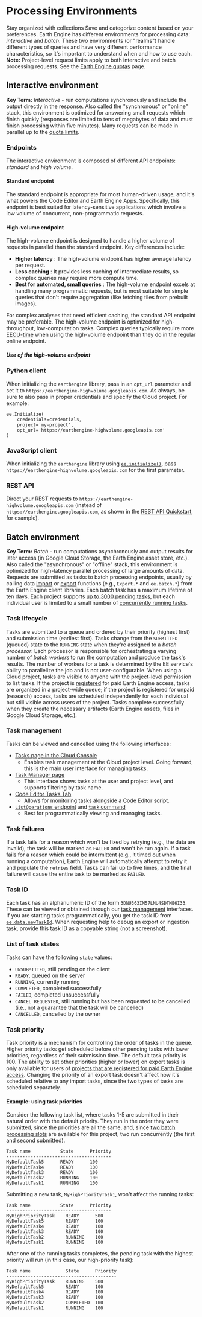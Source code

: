  
#  Processing Environments
Stay organized with collections  Save and categorize content based on your preferences. 
Earth Engine has different environments for processing data: _interactive_ and _batch_. These two environments (or "realms") handle different types of queries and have very different performance characteristics, so it's important to understand when and how to use each.
**Note:** Project-level request limits apply to both interactive and batch processing requests. See the [Earth Engine quotas](https://developers.google.com/earth-engine/guides/usage) page.
## Interactive environment
**Key Term:** _Interactive_ - run computations synchronously and include the output directly in the response.
Also called the "synchronous" or "online" stack, this environment is optimized for answering small requests which finish quickly (responses are limited to tens of megabytes of data and must finish processing within five minutes). Many requests can be made in parallel up to the [quota limits](https://developers.google.com/earth-engine/guides/usage).
### Endpoints
The interactive environment is composed of different API endpoints: _standard_ and _high volume_.
#### Standard endpoint
The standard endpoint is appropriate for most human-driven usage, and it's what powers the Code Editor and Earth Engine Apps. Specifically, this endpoint is best suited for latency-sensitive applications which involve a low volume of concurrent, non-programmatic requests.
#### High-volume endpoint
The high-volume endpoint is designed to handle a higher volume of requests in parallel than the standard endpoint. Key differences include:
  * **Higher latency** : The high-volume endpoint has higher average latency per request.
  * **Less caching** : It provides less caching of intermediate results, so complex queries may require more compute time.
  * **Best for automated, small queries** : The high-volume endpoint excels at handling many programmatic requests, but is most suitable for simple queries that don't require aggregation (like fetching tiles from prebuilt images).


For complex analyses that need efficient caching, the standard API endpoint may be preferable. The high-volume endpoint is optimized for high-throughput, low-computation tasks. Complex queries typically require more [EECU-time](https://developers.google.com/earth-engine/guides/computation_overview#eecus) when using the high-volume endpoint than they do in the regular online endpoint.
##### Use of the high-volume endpoint
### Python client
When initializing the `earthengine` library, pass in an `opt_url` parameter and set it to `https://earthengine-highvolume.googleapis.com`. As always, be sure to also pass in proper credentials and specify the Cloud project. For example:
```
ee.Initialize(
    credentials=credentials,
    project='my-project',
    opt_url='https://earthengine-highvolume.googleapis.com'
)

```

### JavaScript client
When initializing the `earthengine` library using [`ee.initialize()`](https://developers.google.com/earth-engine/apidocs/ee-initialize), pass `https://earthengine-highvolume.googleapis.com` for the first parameter.
### REST API
Direct your REST requests to `https://earthengine-highvolume.googleapis.com` (instead of `https://earthengine.googleapis.com`, as shown in the [REST API Quickstart](https://developers.google.com/earth-engine/reference/Quickstart#accessing-and-testing-your-credentials), for example).
## Batch environment
**Key Term:** _Batch_ - run computations asynchronously and output results for later access (in Google Cloud Storage, the Earth Engine asset store, etc.).
Also called the "asynchronous" or "offline" stack, this environment is optimized for high-latency parallel processing of large amounts of data. Requests are submitted as tasks to batch processing endpoints, usually by calling data [import](https://developers.google.com/earth-engine/guides/image_upload) or [export](https://developers.google.com/earth-engine/guides/exporting) functions (e.g., `Export.*` and `ee.batch.*`) from the Earth Engine client libraries. Each batch task has a maximum lifetime of ten days. Each project supports [up to 3000 pending tasks](https://developers.google.com/earth-engine/guides/usage#task_queue_length), but each individual user is limited to a small number of [concurrently running tasks](https://developers.google.com/earth-engine/guides/usage#concurrent_batch_tasks).
### Task lifecycle
Tasks are submitted to a queue and ordered by their priority (highest first) and submission time (earliest first). Tasks change from the `SUBMITTED` (queued) state to the `RUNNING` state when they're assigned to a _batch processor_. Each processor is responsible for orchestrating a varying number of _batch workers_ to run the computation and produce the task's results. The number of workers for a task is determined by the EE service's ability to parallelize the job and is not user-configurable.
When using a Cloud project, tasks are visible to anyone with the project-level permission to list tasks. If the project is [registered](https://developers.google.com/earth-engine/guides/access#a-role-in-a-cloud-project) for paid Earth Engine access, tasks are organized in a project-wide queue; if the project is registered for unpaid (research) access, tasks are scheduled independently for each individual but still visible across users of the project.
Tasks complete successfully when they create the necessary artifacts (Earth Engine assets, files in Google Cloud Storage, etc.).
### Task management
Tasks can be viewed and cancelled using the following interfaces:
  * [Tasks page in the Cloud Console](https://console.cloud.google.com/earth-engine/tasks)
    * Enables task management at the Cloud project level. Going forward, this is the main user interface for managing tasks.
  * [Task Manager page](https://code.earthengine.google.com/tasks)
    * This interface shows tasks at the user and project level, and supports filtering by task name.
  * [Code Editor Tasks Tab](https://developers.google.com/earth-engine/guides/playground#tasks-tab)
    * Allows for monitoring tasks alongside a Code Editor script.
  * [`ListOperations` endpoint](https://developers.google.com/earth-engine/apidocs/ee-data-listoperations) and [`task` command](https://developers.google.com/earth-engine/guides/command_line#task)
    * Best for programmatically viewing and managing tasks.


### Task failures
If a task fails for a reason which won't be fixed by retrying (e.g., the data are invalid), the task will be marked as `FAILED` and won't be run again.
If a task fails for a reason which could be intermittent (e.g., it timed out when running a computation), Earth Engine will automatically attempt to retry it and populate the `retries` field. Tasks can fail up to five times, and the final failure will cause the entire task to be marked as `FAILED`.
### Task ID
Each task has an alphanumeric ID of the form `3DNU363IM57LNU4SDTMB6I33`. These can be viewed or obtained through our [task management](https://developers.google.com/earth-engine/guides/processing_environments#task_management) interfaces. If you are starting tasks programmatically, you get the task ID from [`ee.data.newTaskId`](https://developers.google.com/earth-engine/apidocs/ee-data-newtaskid). When requesting help to debug an export or ingestion task, provide this task ID as a copyable string (not a screenshot).
### List of task states
Tasks can have the following `state` values:
  * `UNSUBMITTED`, still pending on the client
  * `READY`, queued on the server
  * `RUNNING`, currently running
  * `COMPLETED`, completed successfully
  * `FAILED`, completed unsuccessfully
  * `CANCEL_REQUESTED`, still running but has been requested to be cancelled (i.e., not a guarantee that the task will be cancelled)
  * `CANCELLED`, cancelled by the owner


### Task priority
Task priority is a mechanism for controlling the order of tasks in the queue. Higher priority tasks get scheduled before other pending tasks with lower priorities, regardless of their submission time. The default task priority is 100.
The ability to set other priorities (higher or lower) on export tasks is only available for users of [projects that are registered for paid Earth Engine access](https://developers.google.com/earth-engine/guides/access#a-role-in-a-cloud-project). Changing the priority of an export task doesn't affect how it's scheduled relative to any import tasks, since the two types of tasks are scheduled separately.
#### Example: using task priorities
Consider the following task list, where tasks 1-5 are submitted in their natural order with the default priority. They run in the order they were submitted, since the priorities are all the same, and, since [two batch processing slots](https://developers.google.com/earth-engine/guides/usage#concurrent_batch_tasks) are available for this project, two run concurrently (the first and second submitted).
```
Task name           State      Priority
---------------------------------------
MyDefaultTask5      READY      100
MyDefaultTask4      READY      100
MyDefaultTask3      READY      100
MyDefaultTask2      RUNNING    100
MyDefaultTask1      RUNNING    100

```

Submitting a new task, `MyHighPriorityTask1`, won't affect the running tasks:
```
Task name           State      Priority
---------------------------------------
MyHighPriorityTask    READY      500
MyDefaultTask5        READY      100
MyDefaultTask4        READY      100
MyDefaultTask3        READY      100
MyDefaultTask2        RUNNING    100
MyDefaultTask1        RUNNING    100

```

After one of the running tasks completes, the pending task with the highest priority will run (in this case, our high-priority task):
```
Task name             State      Priority
-----------------------------------------
MyHighPriorityTask    RUNNING    500
MyDefaultTask5        READY      100
MyDefaultTask4        READY      100
MyDefaultTask3        READY      100
MyDefaultTask2        COMPLETED  100
MyDefaultTask1        RUNNING    100

```

